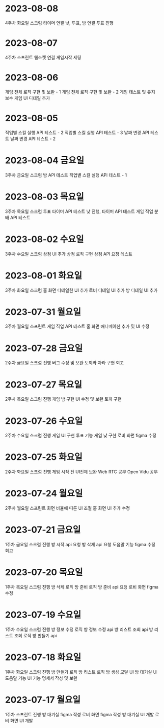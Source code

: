 # 2023-08-08

4주차 화요일 스크럼
타이머 연결
낮, 투표, 밤 연결
투표 진행

# 2023-08-07

4주차 스프린트
웹소켓 연결
게임시작 세팅

# 2023-08-06

게임 전체 로직 구현 및 보완 - 1
게임 전체 로직 구현 및 보완 - 2
게임 테스트 및 유지 보수
게임 UI 디테일 추가

# 2023-08-05

직업별 스킬 실행 API 테스트 - 2
직업별 스킬 실행 API 테스트 - 3
날짜 변경 API 테스트
날짜 변경 API 테스트 - 2

# 2023-08-04 금요일

3주차 금요일 스크럼
밤 API 테스트
직업별 스킬 실행 API 테스트 - 1

# 2023-08-03 목요일

3주차 목요일 스크럼
투표 타이머 API 테스트
낮 진행, 타이머 API 테스트
게임 직업 분배 API 테스트

# 2023-08-02 수요일

3주차 수요일 스크럼
상점 UI 추가
상점 로직 구현
상점 API 요청 테스트

# 2023-08-01 화요일

3주차 화요일 스크럼
홈 화면 디테일한 UI 추가
로비 디테일 UI 추가
방 디테일 UI 추가

# 2023-07-31 월요일

3주차 월요일 스프린트
게임 직업 API 테스트
홈 화면 애니메이션 추가 및 UI 수정

# 2023-07-28 금요일

2주차 금요일 스크럼 진행
버그 수정 및 보완
토끼와 자라 구현
회고

# 2023-07-27 목요일

2주차 목요일 스크럼 진행
게임 밤 구현
UI 수정 및 보완
토끼 구현

# 2023-07-26 수요일

2주차 수요일 스크럼 진행
게임 UI 구현
투표 기능
게임 낮 구현
로비 화면 figma 수정

# 2023-07-25 화요일

2주차 화요일 스크럼 진행
게임 시작 전 UI전체 보완
Web RTC 공부
Open Vidu 공부

# 2023-07-24 월요일

2주차 월요일 스프린트
화면 비율에 따른 UI 조절
홈 화면 UI 추가 수정

# 2023-07-21 금요일

1주차 금요일 스크럼 진행
방 시작 api 요청
방 삭제 api 요청
도움말 기능 figma 수정
회고

# 2023-07-20 목요일

1주차 목요일 스크럼 진행
방 삭제 로직
방 준비 로직
방 준비 api 요청
로비 화면 figma 수정

# 2023-07-19 수요일

1주차 수요일 스크럼 진행
방 정보 수정 로직
방 정보 수정 api
방 리스트 조회 api
방 리스트 조회 로직
방 만들기 api

# 2023-07-18 화요일

1주차 화요일 스크럼 진행
방 만들기 로직
방 리스트 로직
방 생성 모달 UI
방 대기실 UI
도움말 기능 UI
기능 명세서 작성 및 보완

# 2023-07-17 월요일

1주차 스프린트 진행
방 대기실 figma 작성
로비 화면 figma 작성
방 대기실 UI 개발
로비 화면 UI 개발

